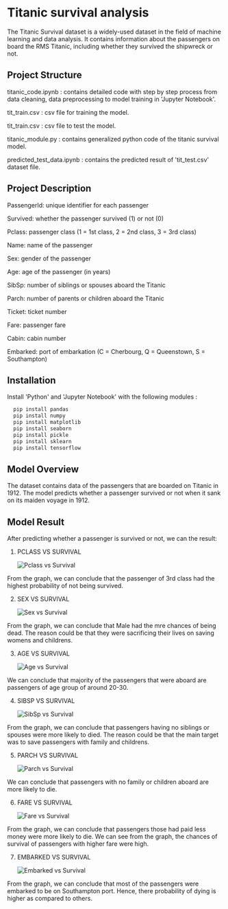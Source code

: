 # Titanic survival analysis

The Titanic Survival dataset is a widely-used dataset in the field of machine learning and data analysis. It contains information about the passengers on board the RMS Titanic, including whether they survived the shipwreck or not.


## Project Structure

titanic_code.ipynb : contains detailed code with step by step process from data cleaning, data preprocessing to model training in 'Jupyter Notebook'.

tit_train.csv : csv file for training the model.

tit_train.csv : csv file to test the model.

titanic_module.py : contains generalized python code of the titanic survival model.

predicted_test_data.ipynb : contains the predicted result of 'tit_test.csv' dataset file.

## Project Description

PassengerId: unique identifier for each passenger

Survived: whether the passenger survived (1) or not (0)

Pclass: passenger class (1 = 1st class, 2 = 2nd class, 3 = 3rd class)

Name: name of the passenger

Sex: gender of the passenger

Age: age of the passenger (in years)

SibSp: number of siblings or spouses aboard the Titanic

Parch: number of parents or children aboard the Titanic

Ticket: ticket number

Fare: passenger fare

Cabin: cabin number

Embarked: port of embarkation (C = Cherbourg, Q = Queenstown, S = Southampton)


## Installation

Install 'Python' and 'Jupyter Notebook' with the following modules :

```bash
  pip install pandas
  pip install numpy
  pip install matplotlib
  pip install seaborn
  pip install pickle
  pip install sklearn
  pip install tensorflow
```
    
## Model Overview

The dataset contains data of the passengers that are boarded on Titanic in 1912. The model predicts whether a passenger survived or not when it sank on its maiden voyage in 1912.
## Model Result

After predicting whether a passenger is survived or not, we can the result:

1. PCLASS VS SURVIVAL
   
   ![Pclass vs Survival](https://github.com/divakshu04/titanic-survival-analysis/assets/127183494/a0fe291a-d215-41d6-afd3-228e659a8152)

From the graph, we can conclude that the passenger of 3rd class had the highest probability of not being survived.

2. SEX VS SURVIVAL

   ![Sex vs Survival](https://github.com/divakshu04/titanic-survival-analysis/assets/127183494/1b9741e9-f996-4632-ab95-2e728f9d2534)

From the graph, we can conclude that Male had the mre chances of being dead. The reason could be that they were sacrificing their lives on saving womens and childrens. 

3. AGE VS SURVIVAL

   ![Age vs Survival](https://github.com/divakshu04/titanic-survival-analysis/assets/127183494/ea4e347c-4b4e-4d88-8c98-0654c005ea39)

We can conclude that majority of the passengers that were aboard are passengers of age group of around 20-30.

4. SIBSP VS SURVIVAL

   ![SibSp vs Survival](https://github.com/divakshu04/titanic-survival-analysis/assets/127183494/119854a2-c169-4e06-92c7-5a0671edf105)

From the graph, we can conclude that passengers having no siblings or spouses were more likely to died. The reason could be that the main target was to save passengers with family and childrens.

5. PARCH VS SURVIVAL

   ![Parch vs Survival](https://github.com/divakshu04/titanic-survival-analysis/assets/127183494/e02b4e7a-c14d-4906-b324-2d2131c5037e)

We can conclude that passengers with no family or children aboard are more likely to die.

6. FARE VS SURVIVAL

   ![Fare vs Survival](https://github.com/divakshu04/titanic-survival-analysis/assets/127183494/63c683a0-ea0d-4bc2-b6af-1894e7a0cd9f)

From the graph, we can conclude that passengers those had paid less money were more likely to die. We can see from the graph, the chances of  survival of passengers with higher fare were high.

7. EMBARKED VS SURVIVAL

   ![Embarked vs Survival](https://github.com/divakshu04/titanic-survival-analysis/assets/127183494/5b6e449f-9d2b-4cba-a2b3-f058e33c7b19)

From the graph, we can conclude that most of the passengers were embarked to be on Southampton port. Hence, there probability of dying is higher as compared to others.
